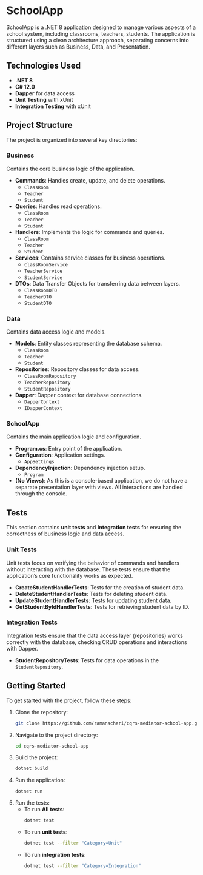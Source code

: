 # SchoolApp

SchoolApp is a .NET 8 application designed to manage various aspects of a school system, including classrooms, teachers, students. The application is structured using a clean architecture approach, separating concerns into different layers such as Business, Data, and Presentation.

## Technologies Used

- **.NET 8**
- **C# 12.0**
- **Dapper** for data access
- **Unit Testing** with xUnit
- **Integration Testing** with xUnit

## Project Structure

The project is organized into several key directories:

### Business

Contains the core business logic of the application.

- **Commands**: Handles create, update, and delete operations.
  - `ClassRoom`
  - `Teacher`
  - `Student`
- **Queries**: Handles read operations.
  - `ClassRoom`
  - `Teacher`
  - `Student`
- **Handlers**: Implements the logic for commands and queries.
  - `ClassRoom`
  - `Teacher`
  - `Student`
- **Services**: Contains service classes for business operations.
  - `ClassRoomService`
  - `TeacherService`
  - `StudentService`
- **DTOs**: Data Transfer Objects for transferring data between layers.
  - `ClassRoomDTO`
  - `TeacherDTO`
  - `StudentDTO`

### Data

Contains data access logic and models.

- **Models**: Entity classes representing the database schema.
  - `ClassRoom`
  - `Teacher`
  - `Student`
- **Repositories**: Repository classes for data access.
  - `ClassRoomRepository`
  - `TeacherRepository`
  - `StudentRepository`
- **Dapper**: Dapper context for database connections.
  - `DapperContext`
  - `IDapperContext`

### SchoolApp

Contains the main application logic and configuration.

- **Program.cs**: Entry point of the application.
- **Configuration**: Application settings.
  - `AppSettings`
- **DependencyInjection**: Dependency injection setup.
  - `Program`
- **(No Views)**: As this is a console-based application, we do not have a separate presentation layer with views. All interactions are handled through the console.

## Tests

This section contains **unit tests** and **integration tests** for ensuring the correctness of business logic and data access.

### Unit Tests

Unit tests focus on verifying the behavior of commands and handlers without interacting with the database. These tests ensure that the application’s core functionality works as expected.

- **CreateStudentHandlerTests**: Tests for the creation of student data.
- **DeleteStudentHandlerTests**: Tests for deleting student data.
- **UpdateStudentHandlerTests**: Tests for updating student data.
- **GetStudentByIdHandlerTests**: Tests for retrieving student data by ID.

### Integration Tests

Integration tests ensure that the data access layer (repositories) works correctly with the database, checking CRUD operations and interactions with Dapper.

- **StudentRepositoryTests**: Tests for data operations in the `StudentRepository`.

## Getting Started

To get started with the project, follow these steps:

1. Clone the repository:
    ```bash
    git clone https://github.com/ramanachari/cqrs-mediator-school-app.git
    ```
2. Navigate to the project directory:
    ```bash
    cd cqrs-mediator-school-app
    ```
3. Build the project:
    ```bash
    dotnet build
    ```
4. Run the application:
    ```bash
    dotnet run
    ```
5. Run the tests:
    - To run **All tests**:
        ```bash
        dotnet test
        ```
    - To run **unit tests**:
        ```bash
        dotnet test --filter "Category=Unit"
        ```
    - To run **integration tests**:
        ```bash
        dotnet test --filter "Category=Integration"
        ```
    

